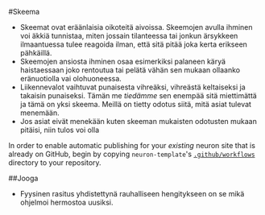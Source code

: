 #Skeema

- Skeemat ovat eräänlaisia oikoteitä aivoissa. Skeemojen avulla ihminen voi äkkiä tunnistaa, miten jossain tilanteessa tai jonkun ärsykkeen ilmaantuessa tulee reagoida ilman, että sitä pitää joka kerta erikseen pähkäillä.
- Skeemojen ansiosta ihminen osaa esimerkiksi palaneen käryä haistaessaan joko rentoutua tai pelätä vähän sen mukaan ollaanko eränuotiolla vai olohuoneessa.
- Liikennevalot vaihtuvat punaisesta vihreäksi, vihreästä keltaiseksi ja takaisin punaiseksi. Tämän me _tiedämme_ sen enempää sitä miettimättä ja tämä on yksi skeema. Meillä on tietty odotus siitä, mitä asiat tulevat menemään.
- Jos asiat eivät menekään kuten skeeman mukaisten odotusten mukaan pitäisi, niin tulos voi olla

In order to enable automatic publishing for your *existing* neuron site that is already on GitHub, begin by copying `neuron-template`'s [`.github/workflows`](https://github.com/srid/neuron-template/tree/master/.github/workflows) directory to your repository.

##Jooga
- Fyysinen rasitus yhdistettynä rauhalliseen hengitykseen on se mikä ohjelmoi hermostoa uusiksi.
